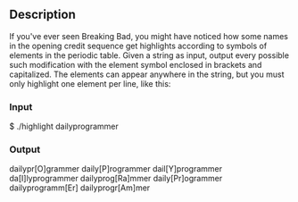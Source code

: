 ## Description
If you've ever seen Breaking Bad, you might have noticed how some names in the opening credit sequence get highlights according to symbols of elements in the periodic table. Given a string as input, output every possible such modification with the element symbol enclosed in brackets and capitalized. The elements can appear anywhere in the string, but you must only highlight one element per line, like this:

### Input
$ ./highlight dailyprogrammer

### Output
dailypr[O]grammer
daily[P]rogrammer
dail[Y]programmer
da[I]lyprogrammer
dailyprog[Ra]mmer
daily[Pr]ogrammer
dailyprogramm[Er]
dailyprogr[Am]mer